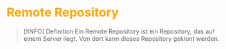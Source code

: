 # <font color = "orange">Remote Repository</font>
>[!INFO] Definition
>Ein Remote Repository ist ein Repository, das auf einem Server liegt. Von dort kann dieses Repository geklont werden.